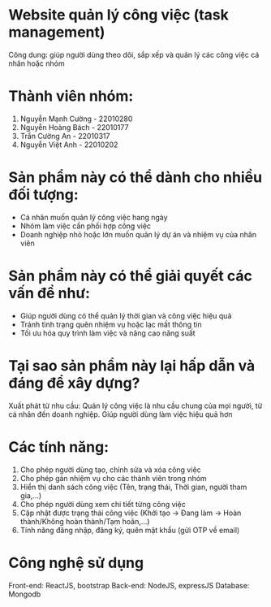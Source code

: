 # Website quản lý công việc (task management)
Công dung: giúp người dùng theo dõi, sắp xếp và quản lý các công việc cá nhân hoặc nhóm

# Thành viên nhóm:
1. Nguyễn Mạnh Cường - 22010280
2. Nguyễn Hoàng Bách - 22010177
3. Trần Cường An - 22010317
4. Nguyễn Việt Anh - 22010202

# Sản phẩm này có thể dành cho nhiều đối tượng:
 - Cá nhân muốn quản lý công việc hang ngày
 - Nhóm làm việc cần phối hợp công việc
 - Doanh nghiệp nhỏ hoặc lớn muốn quản lý dự án và nhiệm vụ của nhân viên

# Sản phẩm này có thể giải quyết các vấn đề như:
 - Giúp người dùng có thể quản lý thời gian và công việc hiệu quả
 - Tránh tình trạng quên nhiệm vụ hoặc lạc mất thông tin
 - Tối ưu hóa quy trình làm việc và nâng cao năng suất

# Tại sao sản phẩm này lại hấp dẫn và đáng để xây dựng?
  Xuất phát từ nhu cầu: Quản lý công việc là nhu cầu chung của mọi người, từ cá nhân đến doanh nghiệp. Giúp người dùng làm việc hiệu quả hơn

# Các tính năng:
 1. Cho phép người dùng tạo, chỉnh sửa và xóa công việc
 2. Cho phép gán nhiệm vụ cho các thành viên trong nhóm
 3. Hiển thị danh sách công việc (Tên, trạng thái, Thời gian, người tham gia,...)
 4. Cho phép người dùng xem chi tiết từng công việc
 5. Cập nhật được trạng thái công việc (Khởi tạo -> Đang làm -> Hoàn thành/Không hoàn thành/Tạm hoãn,...)
 6. Tính năng đăng nhập, đăng ký, quên mật khẩu (gửi OTP về email)

# Công nghệ sử dụng
 Front-end: ReactJS, bootstrap
 Back-end: NodeJS, expressJS
 Database: Mongodb
